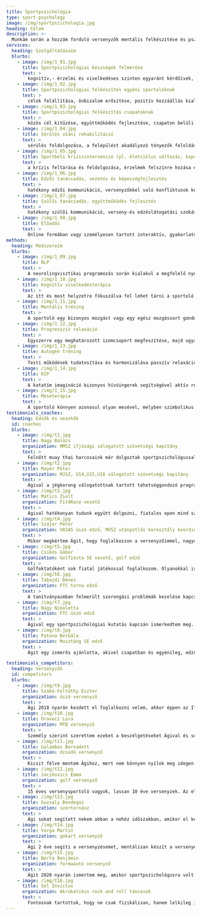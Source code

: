 ```yaml
---
title: Sportpszichológia
type: sport-psychology
image: /img/sportpszichologia.jpg
heading: Célom
description: >-
  Munkám során a hozzám forduló versenyzők mentális felkészítése és pszichés jólléte a legfontosabb, hogy képesek legyenek a fokozott stresszt/nyomást könnyebben feldolgozni, jobban tudjanak önmagukra, a csapattársaikra és az edzői utasításokra koncentrálni és közben élvezetes élménnyé váljon az adott sporttevékenység számukra.
services:
  heading: Szolgáltatásaim
  blurbs:
    - image: /img/1_01.jpg
      title: Sportpszichológiai készségek felmérése
      text: >
        kognitív,- érzelmi és viselkedéses szinten egyaránt kérdőívek, tesztek, interjú és megfigyelés módszerével
    - image: /img/1_02.jpg
      title: Sportpszichológiai felkészítés egyéni sportolóknak
      text: >
        célok felállítása, önbizalom erősítése, pozitív hozzáállás kialakítása, feszültség kezelése, figyelem fókuszálása, mentális gyakorlás elsajátítása, mentális felkészülési rutin kialakítása
    - image: /img/1_03.jpg
      title: Sportpszichológiai felkészítés csapatoknak
      text: >
        közös cél kitűzése, együttműködés fejlesztése, csapaton belüli konfliktusok feloldása, hatékony kommunikáció kialakítása, optimális versenyállapot kialakítása
    - image: /img/1_04.jpg
      title: Sérülés utáni rehabilitáció
      text: >
        sérülés feldolgozása, a felépülést akadályozó tényezők feloldása, mentális és fizikai ellazulás fejlesztése, pozitív attitűd fenntartása, mentális gyakorlás elsajátítása a könnyebb és gyorsabb visszatérés érdekében
    - image: /img/1_05.jpg
      title: Sportbeli krízisintervenció (pl. életciklus változás, kapcsolati krízis)
      text: >
        a krízis feltárása és feldolgozása, érzelmek felszínre hozása és verbalizálása, átkeretezés, akcióterv, cselekvés megtervezése
    - image: /img/1_06.jpg
      title: Edzői tanácsadás, vezetés és képességfejlesztés
      text: >
        hatékony edzői kommunikáció, versenyzőkkel való konfliktusok kezelése, edzői elvárások realizálása, versenyzők motiválása, edzői stressz kezelése, önismeret fejlesztése
    - image: /img/1_07.jpg
      title: Szülői tanácsadás, együttműködés fejlesztés
      text: >
        hatékony szülői kommunikáció, verseny-és edzéslátogatási szokás kialakítása, szülői elvárások realizálása, gyermekük motiválása, szülői stressz kezelése, önismeret fejlesztése
    - image: /img/1_08.jpg
      title: Előadás
      text: >
        Online formában vagy személyesen tartott interaktív, gyakorlatokkal kiegészített szakmai előadás versenyzőknek, szülőknek vagy edzőknek sportpszichológiai témákban
methods:
  heading: Módszereim
  blurbs:
    - image: /img/1_09.jpg
      title: NLP
      text: >
        A neurolingvisztikai programozás során kialakul a megfelelő nyelvhasználat, mely segítségével fenntarthatja a sportoló a pozitív attitűdjét, önbizalmát és a céljai is tiszták és elérhetőek maradnak számára.
    - image: /img/1_10.jpg
      title: Kognitív viselkedésterápia
      text: >
        Az itt és most helyzetre fókuszálva fel lehet tárni a sportoló gondolati torzításait, negatív hiedelmet, és hogy ezek miért alakultak ki és maradtak fent. Átkeretezéssel és tudatosítással lehetséges változtatni ezeken, hogy egy reálisabb látásmód és adaptívabb problémamegküzdési mód kialakuljon.
    - image: /img/1_11.jpg
      title: Mentális tréning
      text: >
        A sportoló egy bizonyos mozgást vagy egy egész mozgássort gondolati szinten hajt végre relaxált állapotban, hogy tökéletesíthesse a mozgását, kijavíthasson egy hibát, és mentális gyakorlással segíthesse a fizikai edzést.
    - image: /img/1_12.jpg
      title: Progresszív relaxáció
      text: >
        Egyszerre egy meghatározott izomcsoport megfeszítése, majd ugyanennek az ellazítása és az átélt érzésekre való koncentráció segíti a sportolót a testi tudatosság és a feszültség lokalizációjának felismerésében.
    - image: /img/1_13.jpg
      title: Autogén tréning
      text: >
        Testi működések tudatosítása és harmonizálása passzív relaxáció alkalmazásával, mely segíti a sportoló testi-lelki feszültségeinek oldását, a pszichés kapacitás regenerálását és növekedését egyaránt.
    - image: /img/1_14.jpg
      title: KIP
      text: >
        A katatím imagináció bizonyos hívóingerek segítségével aktív relaxáció során kibontja a sportoló érzelmi tartalmát, megmutatja a félelmeit, és a képek szimbolikáján keresztül a személyiség lehetőséget kap a fejlődésre.
    - image: /img/1_15.jpg
      title: Meseterápia
      text: >
        A sportoló könnyen azonosul olyan mesével, melyben szimbolikus formában megtalálhatók a lelkében felmerülő konfliktusok, az életkori krízisek. Egy testhezálló mese vagy történet során felismeri a szenvedése okát és megtalálja annak megoldását is.
testimonials_coaches:
  heading: Edzők és vezetők
  id: coaches
  blurbs:
    - image: /img/t1.jpg
      title: Nagy Balázs
      organization: MMSZ ifjúsági válogatott szövetségi kapitány
      text: >
        Felnőtt muay thai harcosaink már dolgoztak sportpszichológussal, ezért szerettem volna utánpótlás korosztályba is behozni ezt a trendet, így elhívtam Ágit a válogatott edzőtáborunkba csoportos foglalkozásokat tartani. Nagyon jól felépítettnek és hasznosnak találtam a munkáját, mely hozzásegítette a versenyzőket ahhoz, hogy fejben is jobbak legyenek az ellenfeleiknél.
    - image: /img/t2.jpg
      title: Mayer Péter
      organization: MJSZ, U14,U15,U16 válogatott szövetségi kapitány
      text: >
        Ágival a jégkorong válogatottnak tartott tehetséggondozó programok során dolgozhattam együtt, ahol nyugodt, pozitív és mindenekelőtt hihetetlen empatikus személyisége még a különösen érzékeny és „karcos”, 13-14 éves hokisaink érdeklődését is felkeltette. A csoportos foglalkozásokon minden alkalommal hasznos gondolatokkal segítette a rá bízott fiatalokat, így a későbbiekben is bátran bízom rá a legnagyobb tehetségeinket.
    - image: /img/t3.jpg
      title: Matics Zsolt
      organization: Fit4Race vezető
      text: >
        Ágival hatékonyan tudunk együtt dolgozni, fiatalos open mind szemlélettel közelíti meg a sportolóinkat korosztálytól függetlenül, így a munkássága jól beleillik a holisztikusan felépített teljesítmény rendszerünkbe. Sokszor megtalálja azt a bizonyos kulcsot, amely ahhoz szükséges, hogy a sportoló könnyebben, gátak nélkül tudja kihozni a benne rejlő potenciált.
    - image: /img/t4.jpg
      title: Szájer Péter
      organization: VASAS úszó edző, MÚSZ utánpótlás korosztály koordinátor
      text: >
        Mikor megkértem Ágit, hogy foglalkozzon a versenyzőimmel, nagyon tetszett, hogy nyitott volt és megnézte egy-egy edzésünket, és versenyünket is, így pontosan tisztába került azzal, hogy milyen hatások érik a versenyzőket. Az általa kitalált gyakorlatoknak köszönhetően a versenyzők tudatosabbak lettek, jobban kezelték a stresszt, és a váratlan szituációkat is jobban reagálták le. Csak ajánlani tudom minden olyan versenyzőnek és edzőjének, aki még jobban szeretne teljesíteni téthelyzetben.
    - image: /img/t5.jpg
      title: Csikós Gábor
      organization: Golfiesta SE vezető, golf edző
      text: >
        Golfoktatóként sok fiatal játékossal foglalkozom. Olyanokkal is, akik magas szinten űzik ezt a sportot. A golf elsősorban egy "fej sport", így a fiataloknak szükségük van egy lelki társra, egy olyan emberre, aki érti és megérti őket. Ági ilyen és az első alkalomtól kezdve nagyon sokat segített nekik. Kedves, nyílt, őszinte személy, aki bizalmat áraszt, így még a szkeptikus fiatalok is megnyíltak előtte. És ennek pályán meglátszott/meglátszódik az eredménye.
    - image: /img/t6.jpg
      title: Tabajdi Dénes
      organization: FTC torna edző
      text: >
        A tanítványaimban felmerült szorongási problémák kezelése kapcsán kerestük meg Ágit, aki készségesen a rendelkezésünkre állt. A közös munka hatására a sportolók magabiztosabbak lettek és egyre jobb eredményeket értek el a szertorna versenyeken. Többször elhangzott, hogy mennyire élvezték a foglalkozásokat Ági nagy odafigyeléssel és a lehető legszélesebb fronton próbált nekik segíteni, munkájával és hozzáállásával edzőként mi is elégedettek voltunk. Csak ajánlani tudom mindenkinek, aki lelki problémákat észlel tanítványainál.
    - image: /img/t7.jpg
      title: Nagy Nikoletta
      organization: FTC úszó edző
      text: >
        Ágival egy sportpszichológiai kutatás kapcsán ismerkedtem meg. Örültem a közös munkának, hiszen már utánpótlás korban nagyon sok múlik azon, hogy egy-egy versenyre hogyan tudnak mentálisan felkészülni a versenyzők. Úgy gondolom, az általa tartott foglalkozások sokat segítettek a gyerekeknek, melyeken tanultakat éles versenyszituációban is alkalmazni tudják. Szívesen ajánlom Ágit mindenkinek, aki precíz és pontos munkára vágyik, valamint a felkészülés részévé kívánja tenni a sportpszichológiát.
    - image: /img/t8.jpg
      title: Patona Borbála
      organization: Musztáng SE edző
      text: >
        Ágit egy ismerős ajánlotta, akivel csapatban és egyénileg, edzőként is volt szerencsém együtt dolgozni. Közvetlensége, szerénysége, segítőkészsége révén könnyen szót értett mindannyiunkkal. Megfigyelte az edzés résztvevőinek viselkedését, meghallgatta a hozzá fordulókat akár egyénileg, akár csoportosan, tapasztalataiból eredő javaslatait, jótanácsait egyértelműen, de tapintatosan, „ügyfeleit” nem befolyásolva, mégis finoman a helyes útra terelve adta át. Jó embert ismertem meg benne, akihez bármikor bizalommal fordulhatunk.

testimonials_competitors:
  heading: Versenyzők
  id: competitors
  blurbs:
    - image: /img/t9.jpg
      title: Szabó-Feltóthy Eszter
      organization: úszó versenyző
      text: >
        Ági 2018 nyarán kezdett el foglalkozni velem, akkor éppen az Ifjúsági Európa-bajnokságra készültem. Versenyzői múltam során nem először merült fel, hogy a főverseny előtt ugyan a fizikai formám biztató volt, mégsem sikerült mentálisan összeszednem magamat. Ezért fordultam Ágihoz segítségért. Azóta is leállás nélkül dolgozunk együtt, és én úgy látom, hogy jó úton haladunk, az együttműködésünk sikeresnek mondható, hiszen megúsztam az olimpiai A szintet is a segítségével.
    - image: /img/t10.jpg
      title: Oravecz Lora
      organization: MTB versenyző
      text: >
        Személy szerint szerettem ezeket a beszélgetéseket Ágival és sokat segítettek abban, hogy a feladataimat még hatékonyabban tudjam elvégezni. Kimondottan tetszett, hogy többféleképpen, különböző módszerekkel próbáltuk elérni a célomat. Számomra fontos volt, hogy mindig volt benne valami változatosság. A tudást, amit szereztem a mai napig használni tudom edzéseken és versenyeken egyaránt. Szívesen ajánlom Ágit, aki sokat segített a céljaim elérésében, amin fáradhatatlanul dolgozom.
    - image: /img/t11.jpg
      title: Galambos Bernadett
      organization: dzsúdó versenyző
      text: >
        Kicsit félve mentem Ágihoz, mert nem könnyen nyílok meg idegen embereknek, de annyira kedves volt és közvetlen, hogy nagyon hamar kiöntöttem a szívem és elkezdtük megoldani a judóval kapcsolatos problémáimat. A magánéletemben is nagyon sokat segített, például hogyan tudom az iskolai tanulmányaimat összeegyeztetni az edzésekkel úgy, hogy mindkét helyen jelesen helyt tudjak állni. És bár végül sportágat váltottam, Ági végig mellettem volt amíg őrlődtem ezen és motivált, melyet ezúton is hálásan köszönök.
    - image: /img/t12.jpg
      title: Jaczkovics Emma
      organization: golf versenyző
      text: >
        15 éves versenysportoló vagyok, lassan 10 éve versenyzek. Az elmúlt években egyre rangosabb és ezáltal egyre nehezebb versenyeken vettem részt, ami természetesen egyre több stresszel is járt, ezért úgy éreztem, hogy szükségem van valakire, aki segít a mentális felkészülésben. Ismerősök ajánlására kerestem fel Ágit, akivel lassan már 2 éve dolgozunk együtt. Nagyon sokat segít a stresszhelyzetek kezelésében, a sikerélmények és az esetleges kudarcok feldolgozásában is. Bátran ajánlom, mert nagyon szeretek vele dolgozni.
    - image: /img/t13.jpg
      title: Guzsaly Bendegúz
      organization: szertornász
      text: >
        Ági sokat segített nekem abban a nehéz időszakban, amikor el kellett dönteni, hogy sportágat vagy egyesületet váltsak. Végül másik csapatba igazoltunk, ahová sikerült beilleszkednem és most már jól érzem magam. Ha valami gond van a sporttal kapcsolatban, továbbra is Ágihoz fordulok segítségért, mert bízom benne és mindig meghallgat. Most éppen önbizalomnövelő gyakorlatok csinálunk, amiket nagyon szeretek, és szerintem segít majd a következő versenyen.
    - image: /img/t14.jpg
      title: Varga Martin
      organization: gokart versenyző
      text: >
        Ági 2 éve segíti a versenyzésemet, mentálisan készít a versenyekre, erősít, átbeszéli velem a versenyek alatt történteket, legyen az jó vagy rossz. Velem is előfordul, mint minden versenyzővel, hogy negatív dolog, kudarc, csalódás ér, hullámvölgybe kerülök, ilyenkor tudom, hogy számíthatok rá és a lehető legrövidebb időn belül már felfelé haladok a hullámon. Köszönöm a támogatását és a segítségét!
    - image: /img/t15.jpg
      title: Berta Benjámin
      organization: formaautó versenyző
      text: >
        Ágit 2020 nyarán ismertem meg, amikor sportpszichológusra volt szükségem, hogy még jobb tudjak lenni a sportágamban, illetve fel tudjak dolgozni adott helyzeteket. Ági kedves, fiatalos, aranyos és segítőkész volt, a segítségével pedig hétről-hétre egyre könnyebben oldottam meg helyzeteket és érzékelhető volt a változásom. Szeretettel ajánlom Ágit minden olyan fiatal sportolónak, aki még jobbat szeretne kihozni magából.
    - image: /img/t16.jpg
      title: Sol Invictus
      organization: Akrobatikus rock and roll táncosok
      text: >
        Fontosnak tartottuk, hogy ne csak fizikálisan, hanem lelkileg is teljesen felkészüljünk egy-egy világversenyre vagy nagyobb megmérettetésre. Miután felkerestük Ágit rengeteg hasznos dolgot tanultunk. Mindig öröm volt vele tréningezni, nem csak csapatosan hanem egyénileg is. Felkészült volt és figyelt az igényeinkre. Elérte, hogy mindenki megnyíljon a másik előtt. Azt gondoljuk, hogy Ági volt a +1 tag, akinek a segítségével azzá a csapattá tudtunk válni, amilyenné igazán szerettünk volna: egy sikeres nagy családdá.
---
```

